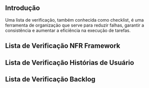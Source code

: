 ## Introdução
Uma lista de verificação, também conhecida como checklist, é uma ferramenta de organização que serve para reduzir falhas, garantir a consistência e aumentar a eficiência na execução de tarefas.

## Lista de Verificação NFR Framework

## Lista de Verificação Histórias de Usuário

## Lista de Verificação Backlog
